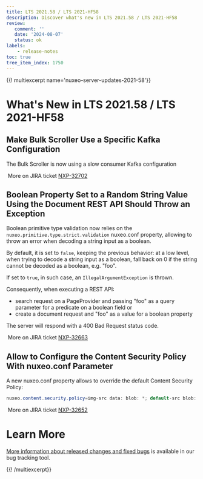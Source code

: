 ```yaml
---
title: LTS 2021.58 / LTS 2021-HF58
description: Discover what's new in LTS 2021.58 / LTS 2021-HF58
review:
   comment: ''
   date: '2024-08-07'
   status: ok
labels:
    - release-notes
toc: true
tree_item_index: 1750
---
```


{{! multiexcerpt name='nuxeo-server-updates-2021-58'}}
# What's New in LTS 2021.58 / LTS 2021-HF58

## Make Bulk Scroller Use a Specific Kafka Configuration

The Bulk Scroller is now using a slow consumer Kafka configuration

<i class="fa fa-long-arrow-right" aria-hidden="true"></i>&nbsp;More on JIRA ticket [NXP-32702](https://jira.nuxeo.com/browse/NXP-32702)

## Boolean Property Set to a Random String Value Using the Document REST API Should Throw an Exception

Boolean primitive type validation now relies on the `nuxeo.primitive.type.strict.validation` nuxeo.conf property, allowing to throw an error when decoding a string input as a boolean.

By default, it is set to `false`, keeping the previous behavior: at a low level, when trying to decode a string input as a boolean, fall back on 0 if the string cannot be decoded as a boolean, e.g. "foo".

If set to `true`, in such case, an `IllegalArgumentException` is thrown.

Consequently, when executing a REST API:

- search request on a PageProvider and passing "foo" as a query parameter for a predicate on a boolean field
  or
- create a document request and "foo" as a value for a boolean property

The server will respond with a 400 Bad Request status code.

<i class="fa fa-long-arrow-right" aria-hidden="true"></i>&nbsp;More on JIRA ticket [NXP-32663](https://jira.nuxeo.com/browse/NXP-32663)

## Allow to Configure the Content Security Policy With nuxeo.conf Parameter

A new nuxeo.conf property allows to override the default Content Security Policy:

```Java
nuxeo.content.security.policy=img-src data: blob: *; default-src blob: *; script-src 'nonce-dummy' 'unsafe-eval' 'strict-dynamic'; style-src 'unsafe-inline' *; font-src data: *
```

<i class="fa fa-long-arrow-right" aria-hidden="true"></i>&nbsp;More on JIRA ticket [NXP-32652](https://jira.nuxeo.com/browse/NXP-32652)

# Learn More

[More information about released changes and fixed bugs](https://jira.nuxeo.com/secure/ReleaseNote.jspa?projectId=10011&version=22963) is available in our bug tracking tool.

{{! /multiexcerpt}}
